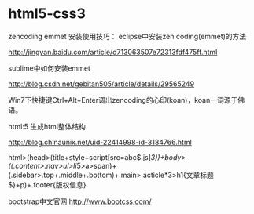 # html5-css3
zencoding emmet 安装使用技巧：
eclipse中安装zen coding(emmet)的方法

http://jingyan.baidu.com/article/d713063507e72313fdf475ff.html 

sublime中如何安装emmet 

http://blog.csdn.net/gebitan505/article/details/29565249

Win7下快捷键Ctrl+Alt+Enter调出zencoding的心印(koan)，koan一词源于佛语。

html:5 生成html整体结构

http://blog.chinaunix.net/uid-22414998-id-3184766.html

html>(head>(title+style+script[src=abc$.js]*3))+body>((.content>.nav>ul>li*5>a>span)+(.sidebar>.top+.middle+.bottom)+.main>.acticle*3>h1{文章标题$}+p)+.footer{版权信息}

bootstrap中文官网
http://www.bootcss.com/

<!-- 新 Bootstrap 核心 CSS 文件 -->
<link rel="stylesheet" href="http://cdn.bootcss.com/bootstrap/3.3.5/css/bootstrap.min.css">
<link rel="stylesheet" href="http://libs.baidu.com/bootstrap/3.0.3/css/bootstrap.min.css">
<script src="http://libs.baidu.com/jquery/2.0.0/jquery.min.js"></script>
<script src="http://libs.baidu.com/bootstrap/3.0.3/js/bootstrap.min.js"></script>

<!-- 可选的Bootstrap主题文件（一般不用引入） -->
<link rel="stylesheet" href="//cdn.bootcss.com/bootstrap/3.3.5/css/bootstrap-theme.min.css">

<!-- jQuery文件。务必在bootstrap.min.js 之前引入 -->
<script src="//cdn.bootcss.com/jquery/1.11.3/jquery.min.js"></script>

<!-- 最新的 Bootstrap 核心 JavaScript 文件 -->
<script src="//cdn.bootcss.com/bootstrap/3.3.5/js/bootstrap.min.js"></script>
<script src="http://code.angularjs.org/angular-1.0.1.min.js"></script>

